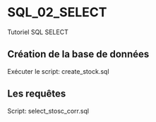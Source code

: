 # SQL_02_SELECT
Tutoriel SQL SELECT

## Création de la base de données
Exécuter le script: create_stock.sql

## Les requêtes 
Script: select_stosc_corr.sql


